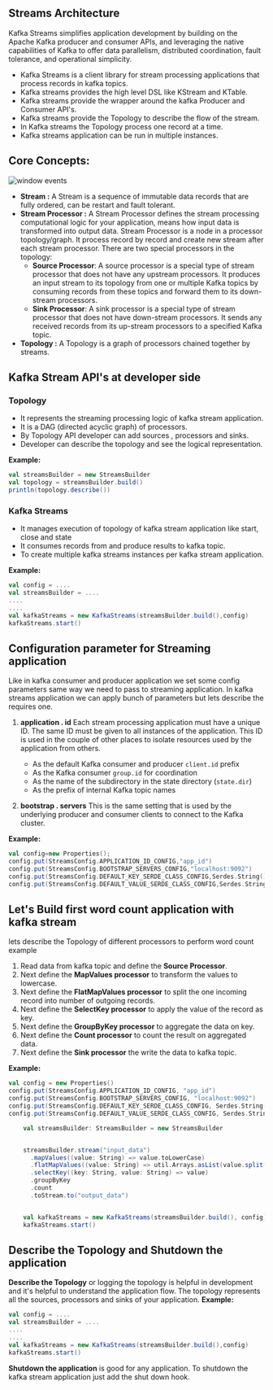 ## Streams Architecture

Kafka Streams simplifies application development by building on the Apache Kafka producer and consumer APIs, and leveraging the native capabilities of Kafka to offer data parallelism, distributed coordination, fault tolerance, and operational simplicity.

 - Kafka Streams is a client library for stream processing applications that process records in kafka topics.
 - Kafka streams provides the high level DSL like KStream and KTable.
 - Kafka streams provide the wrapper around the kafka Producer and Consumer API's.
 - Kafka streams provide the Topology to describe the flow of the stream.
 - In Kafka streams the Topology process one record at a time.
 - Kafka streams application can be run in multiple instances. 

## Core Concepts:

 
![window events](https://github.com/gurditsingh/blog/blob/gh-pages/_screenshots/kafka-topology.png?raw=true) 
 - **Stream :** A Stream is a sequence of immutable data records that are fully ordered, can be restart and fault tolerant.
 - **Stream Processor :** A Stream Processor defines the stream processing computational logic for your application, means how input data is transformed into output data. Stream Processor is a node in a processor topology/graph. It process record by record and create new stream after each stream processor. There are two special processors in the topology:
	-   **Source Processor**: A source processor is a special type of  stream processor that does not have any upstream processors. It produces an input stream to its topology from one or multiple Kafka topics by consuming records from these topics and forward them to its down-stream processors.
	-   **Sink Processor**: A sink processor is a special type of stream processor that does not have down-stream processors. It sends any received records from its up-stream processors to a specified Kafka topic.
- **Topology :** A Topology is a graph of processors chained together by streams.


## Kafka Stream API's at developer side

### Topology

 - It represents the streaming processing logic of kafka stream application.
 - It is a DAG (directed acyclic graph) of processors.
 - By Topology API developer can add sources , processors and sinks.
 - Developer can describe the topology and see the logical representation.
 
 
 **Example:**
```scala
val streamsBuilder = new StreamsBuilder
val topology = streamsBuilder.build()
println(topology.describe())
``` 

### Kafka Streams

 - It manages execution of topology of kafka stream application like start, close and state
 - It consumes records from and produce results to kafka topic.
 - To create multiple kafka streams instances per kafka stream application.
 
 **Example:**
 ```scala
val config = ....
val streamsBuilder = ....
....
....
val kafkaStreams = new KafkaStreams(streamsBuilder.build(),config)
kafkaStreams.start()
```

## Configuration parameter for Streaming application
Like in kafka consumer and producer application we set some config parameters same way we need to pass to streaming application. In kafka streams application we can apply bunch of parameters but lets describe the requires one.

 1. **application . id**  Each stream processing application must have a unique ID. The same ID must be given to all instances of the application. This ID is used in the couple of other places to isolate resources used by the application from others.
	 -   As the default Kafka consumer and producer  `client.id`  prefix
	-   As the Kafka consumer  `group.id`  for coordination
	-   As the name of the subdirectory in the state directory (`state.dir`)
	-   As the prefix of internal Kafka topic names
	
2. **bootstrap . servers** This is the same setting that is used by the underlying producer and consumer clients to connect to the Kafka cluster.

**Example:**
```scala
val config=new Properties();
config.put(StreamsConfig.APPLICATION_ID_CONFIG,"app_id")
config.put(StreamsConfig.BOOTSTRAP_SERVERS_CONFIG,"localhost:9092")
config.put(StreamsConfig.DEFAULT_KEY_SERDE_CLASS_CONFIG,Serdes.String().getClass)
config.put(StreamsConfig.DEFAULT_VALUE_SERDE_CLASS_CONFIG,Serdes.String().getClass)
```

## Let's Build first word count application with kafka stream
lets describe the Topology of different processors to perform word count example

 1. Read data from kafka topic and define the **Source Processor**.
 2. Next define the **MapValues processor** to transform the values to lowercase.
 3. Next define the **FlatMapValues processor** to split the one incoming record into number of outgoing records.
 4. Next define the **SelectKey processor** to apply the value of the record as key.
 5. Next define the **GroupByKey processor** to aggregate the data on key.
 6. Next define the **Count processor** to count the result on aggregated data.
 7. Next define the **Sink processor** the write the data to kafka topic.

**Example:**
```scala
val config = new Properties()
config.put(StreamsConfig.APPLICATION_ID_CONFIG, "app_id")
config.put(StreamsConfig.BOOTSTRAP_SERVERS_CONFIG, "localhost:9092")
config.put(StreamsConfig.DEFAULT_KEY_SERDE_CLASS_CONFIG, Serdes.String().getClass)
config.put(StreamsConfig.DEFAULT_VALUE_SERDE_CLASS_CONFIG, Serdes.String().getClass)

    val streamsBuilder: StreamsBuilder = new StreamsBuilder


    streamsBuilder.stream("input_data")
      .mapValues((value: String) => value.toLowerCase)
      .flatMapValues((value: String) => util.Arrays.asList(value.split("|")))
      .selectKey((key: String, value: String) => value)
      .groupByKey
      .count
      .toStream.to("output_data")


    val kafkaStreams = new KafkaStreams(streamsBuilder.build(), config)
    kafkaStreams.start()
```

## Describe the Topology and Shutdown the application
**Describe the Topology** or logging the topology is helpful in development and it's helpful to understand the application flow. The topology represents all the sources,  processors and sinks of your application.
 **Example:**
 ```scala
val config = ....
val streamsBuilder = ....
....
....
val kafkaStreams = new KafkaStreams(streamsBuilder.build(),config)
kafkaStreams.start()

```

**Shutdown the application** is good for any application. To shutdown the kafka stream application just add the shut down hook.
 



<!--stackedit_data:
eyJoaXN0b3J5IjpbLTUwNDI3MzQ3MCwtMTE2MTc0MDU3NSwtMj
E0NjUxMDAwMywyMDgyNjAxNjE2LC0yMTEzNzI5OTMyLC05MzE2
MjE5NSw2Mzk1MzUwMDAsMTYzNjg4OTA1MiwtNjc2MjEzOTY2LC
0xMDg4MjE0NTU0LC0xMTEzNTYzODI2LC0xOTQ0Njc3NDQwLDE2
NzI4ODM3MzEsLTc0NTU4NDcxMywtNjQ3Mjk5Njc4LDQwODIwMz
Q4NiwtMTk0ODQ1Mzk2NSw2NjM1MzQ4NjgsMzYwNDgwNjgwLDEw
MTgxMDAyMTNdfQ==
-->